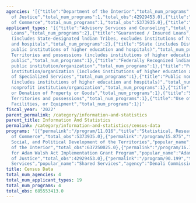 ```yaml
---
agencies: '[{"title":"Department of the Interior","total_num_programs":1,"total_obs":637250025.0},{"title":"Department
  of Justice","total_num_programs":1,"total_obs":42929453.0},{"title":"Department
  of Commerce","total_num_programs":1,"total_obs":5373935.0},{"title":"Denali Commission","total_num_programs":1,"total_obs":0.0}]'
applicant_types: '[{"title":"Advisory Services and Counseling","total_num_programs":2},{"title":"Direct
  Loans","total_num_programs":2},{"title":"Guaranteed / Insured Loans","total_num_programs":2},{"title":"Local
  (includes State-designated lndian Tribes, excludes institutions of higher education
  and hospitals","total_num_programs":2},{"title":"State (includes District of Columbia,
  public institutions of higher education and hospitals)","total_num_programs":2},{"title":"U.S.
  Territories and possessions (includes institutions of higher education and hospitals)","total_num_programs":2},{"title":"Anyone/general
  public","total_num_programs":1},{"title":"Federally Recognized lndian Tribal Governments","total_num_programs":1},{"title":"Individual/Family","total_num_programs":1},{"title":"Other
  public institution/organization","total_num_programs":1},{"title":"Private nonprofit
  institution/organization (includes institutions of higher education and hospitals)","total_num_programs":1},{"title":"Provision
  of Specialized Services","total_num_programs":1},{"title":"Public nonprofit institution/organization
  (includes institutions of higher education and hospitals)","total_num_programs":1},{"title":"Quasi-public
  nonprofit institution/organization","total_num_programs":1},{"title":"Sale, Exchange,
  or Donation of Property or Goods","total_num_programs":1},{"title":"State","total_num_programs":1},{"title":"Training","total_num_programs":1},{"title":"U.S.
  Territories and possessions","total_num_programs":1},{"title":"Use of Property,
  Facilities, or Equipment","total_num_programs":1}]'
fiscal_year: '2022'
parent_permalink: /category/information-and-statistics
parent_title: Information And Statistics
permalink: /category/information-and-statistics/census-data
programs: '[{"permalink":"/program/11.016","title":"Statistical, Research, and Methodology  Assistance","popular_name":null,"agency":"Department
  of Commerce","total_obs":5373935.0},{"permalink":"/program/15.875","title":"Economic,
  Social, and Political Development of the Territories","popular_name":null,"agency":"Department
  of the Interior","total_obs":637250025.0},{"permalink":"/program/16.750","title":"Support
  for Adam Walsh Act Implementation Grant Program","popular_name":"Adam Walsh Act","agency":"Department
  of Justice","total_obs":42929453.0},{"permalink":"/program/90.199","title":"Shared
  Services","popular_name":"Shared Services","agency":"Denali Commission","total_obs":0.0}]'
title: Census Data
total_num_agencies: 4
total_num_applicant_types: 19
total_num_programs: 4
total_obs: 685553413.0
---
```

